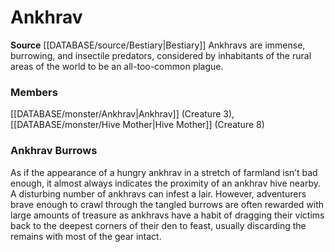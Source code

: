 ﻿---
creature_family: Ankhrav
id: '5'
name: Ankhrav
rarity: Common
rus_type_level: null
source: '[[DATABASE/source/Bestiary|Bestiary]]'
trait: null
type: Creature Family

---
# Ankhrav

**Source** [[DATABASE/source/Bestiary|Bestiary]]
Ankhravs are immense, burrowing, and insectile predators, considered by inhabitants of the rural areas of the world to be an all-too-common plague.

### Members

[[DATABASE/monster/Ankhrav|Ankhrav]] (Creature 3), [[DATABASE/monster/Hive Mother|Hive Mother]] (Creature 8)

###  Ankhrav Burrows

As if the appearance of a hungry ankhrav in a stretch of farmland isn’t bad enough, it almost always indicates the proximity of an ankhrav hive nearby. A disturbing number of ankhravs can infest a lair. However, adventurers brave enough to crawl through the tangled burrows are often rewarded with large amounts of treasure as ankhravs have a habit of dragging their victims back to the deepest corners of their den to feast, usually discarding the remains with most of the gear intact.